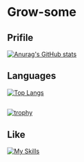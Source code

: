 # Grow-some

## Prifile
[![Anurag's GitHub stats](https://github-readme-stats.vercel.app/api?username=Kowa-yo-kimura&show_icons=true&theme=flat)](https://github.com/anuraghazra/github-readme-stats)

## Languages
[![Top Langs](https://github-readme-stats.vercel.app/api/top-langs/?username=Kowa-yo-kimura&layout=compact&theme=flat)](https://github.com/anuraghazra/github-readme-stats)

## 
[![trophy](https://github-profile-trophy.vercel.app/?username=Kowa-yo-kimura&theme=flat)](https://github.com/ryo-ma/github-profile-trophy)

## Like
[![My Skills](https://skillicons.dev/icons?i=python,azure,ubuntu,docker)](https://skillicons.dev)
